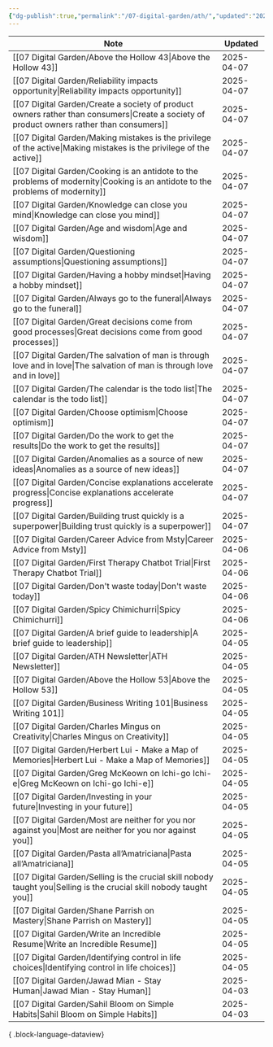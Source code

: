 ```yaml
---
{"dg-publish":true,"permalink":"/07-digital-garden/ath/","updated":"2025-04-05T14:13:56.630-07:00"}
---
```



| Note                                                                                                                                        | Updated    |
| ------------------------------------------------------------------------------------------------------------------------------------------- | ---------- |
| [[07 Digital Garden/Above the Hollow 43\|Above the Hollow 43]]                                                                           | 2025-04-07 |
| [[07 Digital Garden/Reliability impacts opportunity\|Reliability impacts opportunity]]                                                   | 2025-04-07 |
| [[07 Digital Garden/Create a society of product owners rather than consumers\|Create a society of product owners rather than consumers]] | 2025-04-07 |
| [[07 Digital Garden/Making mistakes is the privilege of the active\|Making mistakes is the privilege of the active]]                     | 2025-04-07 |
| [[07 Digital Garden/Cooking is an antidote to the problems of modernity\|Cooking is an antidote to the problems of modernity]]           | 2025-04-07 |
| [[07 Digital Garden/Knowledge can close you mind\|Knowledge can close you mind]]                                                         | 2025-04-07 |
| [[07 Digital Garden/Age and wisdom\|Age and wisdom]]                                                                                     | 2025-04-07 |
| [[07 Digital Garden/Questioning assumptions\|Questioning assumptions]]                                                                   | 2025-04-07 |
| [[07 Digital Garden/Having a hobby mindset\|Having a hobby mindset]]                                                                     | 2025-04-07 |
| [[07 Digital Garden/Always go to the funeral\|Always go to the funeral]]                                                                 | 2025-04-07 |
| [[07 Digital Garden/Great decisions come from good processes\|Great decisions come from good processes]]                                 | 2025-04-07 |
| [[07 Digital Garden/The salvation of man is through love and in love\|The salvation of man is through love and in love]]                 | 2025-04-07 |
| [[07 Digital Garden/The calendar is the todo list\|The calendar is the todo list]]                                                       | 2025-04-07 |
| [[07 Digital Garden/Choose optimism\|Choose optimism]]                                                                                   | 2025-04-07 |
| [[07 Digital Garden/Do the work to get the results\|Do the work to get the results]]                                                     | 2025-04-07 |
| [[07 Digital Garden/Anomalies as a source of new ideas\|Anomalies as a source of new ideas]]                                             | 2025-04-07 |
| [[07 Digital Garden/Concise explanations accelerate progress\|Concise explanations accelerate progress]]                                 | 2025-04-07 |
| [[07 Digital Garden/Building trust quickly is a superpower\|Building trust quickly is a superpower]]                                     | 2025-04-07 |
| [[07 Digital Garden/Career Advice from Msty\|Career Advice from Msty]]                                                                   | 2025-04-06 |
| [[07 Digital Garden/First Therapy Chatbot Trial\|First Therapy Chatbot Trial]]                                                           | 2025-04-06 |
| [[07 Digital Garden/Don't waste today\|Don't waste today]]                                                                               | 2025-04-06 |
| [[07 Digital Garden/Spicy Chimichurri\|Spicy Chimichurri]]                                                                               | 2025-04-06 |
| [[07 Digital Garden/A brief guide to leadership\|A brief guide to leadership]]                                                           | 2025-04-05 |
| [[07 Digital Garden/ATH Newsletter\|ATH Newsletter]]                                                                                     | 2025-04-05 |
| [[07 Digital Garden/Above the Hollow 53\|Above the Hollow 53]]                                                                           | 2025-04-05 |
| [[07 Digital Garden/Business Writing 101\|Business Writing 101]]                                                                         | 2025-04-05 |
| [[07 Digital Garden/Charles Mingus on Creativity\|Charles Mingus on Creativity]]                                                         | 2025-04-05 |
| [[07 Digital Garden/Herbert Lui - Make a Map of Memories\|Herbert Lui - Make a Map of Memories]]                                         | 2025-04-05 |
| [[07 Digital Garden/Greg McKeown on Ichi-go Ichi-e\|Greg McKeown on Ichi-go Ichi-e]]                                                     | 2025-04-05 |
| [[07 Digital Garden/Investing in your future\|Investing in your future]]                                                                 | 2025-04-05 |
| [[07 Digital Garden/Most are neither for you nor against you\|Most are neither for you nor against you]]                                 | 2025-04-05 |
| [[07 Digital Garden/Pasta all’Amatriciana\|Pasta all’Amatriciana]]                                                                       | 2025-04-05 |
| [[07 Digital Garden/Selling is the crucial skill nobody taught you\|Selling is the crucial skill nobody taught you]]                     | 2025-04-05 |
| [[07 Digital Garden/Shane Parrish on Mastery\|Shane Parrish on Mastery]]                                                                 | 2025-04-05 |
| [[07 Digital Garden/Write an Incredible Resume\|Write an Incredible Resume]]                                                             | 2025-04-05 |
| [[07 Digital Garden/Identifying control in life choices\|Identifying control in life choices]]                                           | 2025-04-05 |
| [[07 Digital Garden/Jawad Mian - Stay Human\|Jawad Mian - Stay Human]]                                                                   | 2025-04-03 |
| [[07 Digital Garden/Sahil Bloom on Simple Habits\|Sahil Bloom on Simple Habits]]                                                         | 2025-04-03 |

{ .block-language-dataview}
